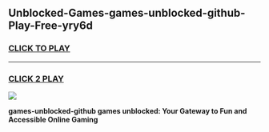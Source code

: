 
## Unblocked-Games-games-unblocked-github-Play-Free-yry6d
<h3>
<a href="https://premium76.site?title=games-unblocked-github&ref=20A">CLICK TO PLAY</a></h3>
<hr>

<h3>
<a href="https://premium76.site?title=games-unblocked-github&ref=20A">CLICK 2 PLAY</a>
  
</h3>

<a href="https://premium76.site?title=games-unblocked-github&ref=20A"><img src="https://clearcache.store/games.png"></a>


**games-unblocked-github games unblocked: Your Gateway to Fun and Accessible Online Gaming**
